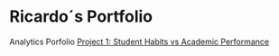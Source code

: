 # **Ricardo´s Portfolio**
Analytics Porfolio
[Project 1: Student Habits vs Academic Performance](https://www.example.com)
